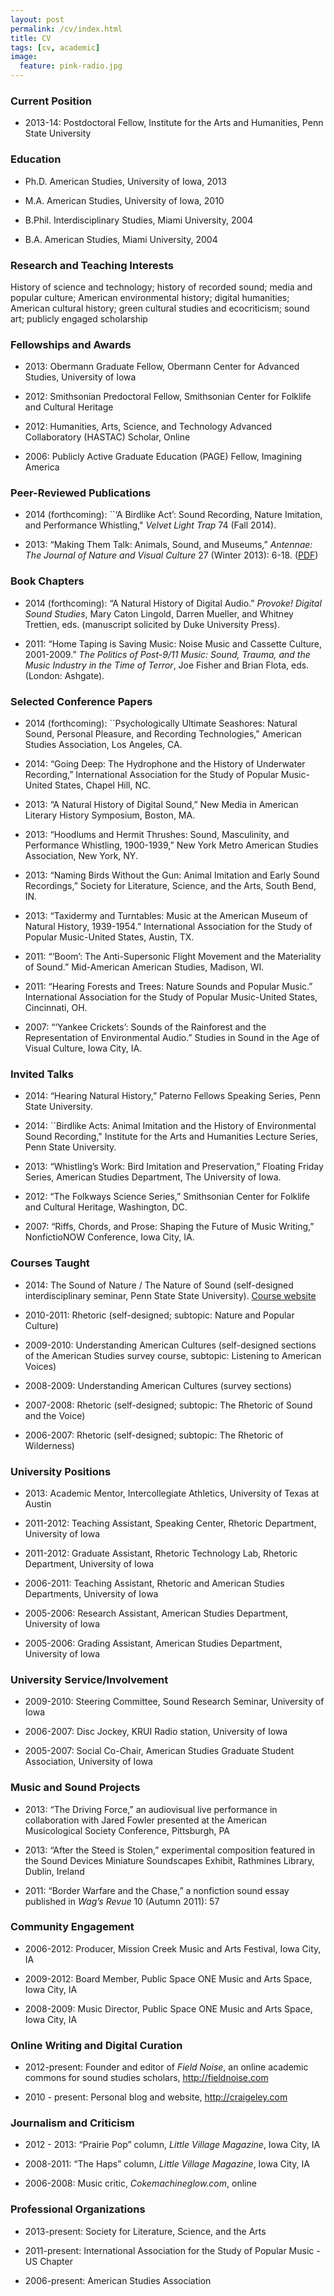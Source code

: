 ```yaml
---
layout: post
permalink: /cv/index.html
title: CV
tags: [cv, academic]
image:
  feature: pink-radio.jpg
---
```


### Current Position

-   2013-14: Postdoctoral Fellow, Institute for the Arts and Humanities,
    Penn State University

### Education

-   Ph.D. American Studies, University of Iowa, 2013

-   M.A. American Studies, University of Iowa, 2010

-   B.Phil. Interdisciplinary Studies, Miami University, 2004

-   B.A. American Studies, Miami University, 2004

### Research and Teaching Interests

History of science and technology; history of recorded sound; media and
popular culture; American environmental history; digital humanities;
American cultural history; green cultural studies and ecocriticism;
sound art; publicly engaged scholarship

### Fellowships and Awards

-   2013: Obermann Graduate Fellow, Obermann Center for Advanced
    Studies, University of Iowa

-   2012: Smithsonian Predoctoral Fellow, Smithsonian Center for
    Folklife and Cultural Heritage

-   2012: Humanities, Arts, Science, and Technology Advanced
    Collaboratory (HASTAC) Scholar, Online

-   2006: Publicly Active Graduate Education (PAGE) Fellow, Imagining
    America

### Peer-Reviewed Publications

-   2014 (forthcoming): \`\`‘A Birdlike Act’: Sound Recording, Nature
    Imitation, and Performance Whistling," *Velvet Light Trap* 74 (Fall
    2014).

-   2013: “Making Them Talk: Animals, Sound, and Museums,” *Antennae:
    The Journal of Nature and Visual Culture* 27 (Winter 2013): 6-18.
    ([PDF](http://d.pr/gJSe))

### Book Chapters

-   2014 (forthcoming): “A Natural History of Digital Audio.” *Provoke!
    Digital Sound Studies*, Mary Caton Lingold, Darren Mueller, and
    Whitney Trettien, eds. (manuscript solicited by Duke University
    Press).

-   2011: “Home Taping is Saving Music: Noise Music and Cassette
    Culture, 2001-2009.” *The Politics of Post-9/11 Music: Sound,
    Trauma, and the Music Industry in the Time of Terror*, Joe Fisher
    and Brian Flota, eds. (London: Ashgate).

### Selected Conference Papers

-   2014 (forthcoming): \`\`Psychologically Ultimate Seashores: Natural
    Sound, Personal Pleasure, and Recording Technologies," American
    Studies Association, Los Angeles, CA.

-   2014: “Going Deep: The Hydrophone and the History of Underwater
    Recording,” International Association for the Study of Popular
    Music-United States, Chapel Hill, NC.

-   2013: “A Natural History of Digital Sound,” New Media in American
    Literary History Symposium, Boston, MA.

-   2013: “Hoodlums and Hermit Thrushes: Sound, Masculinity, and
    Performance Whistling, 1900-1939,” New York Metro American Studies
    Association, New York, NY.

-   2013: “Naming Birds Without the Gun: Animal Imitation and Early
    Sound Recordings,” Society for Literature, Science, and the Arts,
    South Bend, IN.

-   2013: “Taxidermy and Turntables: Music at the American Museum of
    Natural History, 1939-1954.” International Association for the Study
    of Popular Music-United States, Austin, TX.

-   2011: “‘Boom’: The Anti-Supersonic Flight Movement and the
    Materiality of Sound.” Mid-American American Studies, Madison, WI.

-   2011: “Hearing Forests and Trees: Nature Sounds and Popular Music.”
    International Association for the Study of Popular Music-United
    States, Cincinnati, OH.

-   2007: “‘Yankee Crickets’: Sounds of the Rainforest and the
    Representation of Environmental Audio.” Studies in Sound in the Age
    of Visual Culture, Iowa City, IA.

### Invited Talks

-   2014: “Hearing Natural History,” Paterno Fellows Speaking Series,
    Penn State University.

-   2014: \`\`Birdlike Acts: Animal Imitation and the History of
    Environmental Sound Recording," Institute for the Arts and
    Humanities Lecture Series, Penn State University.

-   2013: “Whistling’s Work: Bird Imitation and Preservation,” Floating
    Friday Series, American Studies Department, The University of Iowa.

-   2012: “The Folkways Science Series,” Smithsonian Center for Folklife
    and Cultural Heritage, Washington, DC.

-   2007: “Riffs, Chords, and Prose: Shaping the Future of Music
    Writing,” NonfictioNOW Conference, Iowa City, IA.

### Courses Taught

-   2014: The Sound of Nature / The Nature of Sound (self-designed
    interdisciplinary seminar, Penn State State University). [Course
    website](http://craigeley.github.io/297c/)

-   2010-2011: Rhetoric (self-designed; subtopic: Nature and Popular
    Culture)

-   2009-2010: Understanding American Cultures (self-designed sections
    of the American Studies survey course, subtopic: Listening to
    American Voices)

-   2008-2009: Understanding American Cultures (survey sections)

-   2007-2008: Rhetoric (self-designed; subtopic: The Rhetoric of Sound
    and the Voice)

-   2006-2007: Rhetoric (self-designed; subtopic: The Rhetoric of
    Wilderness)

### University Positions

-   2013: Academic Mentor, Intercollegiate Athletics, University of
    Texas at Austin

-   2011-2012: Teaching Assistant, Speaking Center, Rhetoric Department,
    University of Iowa

-   2011-2012: Graduate Assistant, Rhetoric Technology Lab, Rhetoric
    Department, University of Iowa

-   2006-2011: Teaching Assistant, Rhetoric and American Studies
    Departments, University of Iowa

-   2005-2006: Research Assistant, American Studies Department,
    University of Iowa

-   2005-2006: Grading Assistant, American Studies Department,
    University of Iowa

### University Service/Involvement

-   2009-2010: Steering Committee, Sound Research Seminar, University of
    Iowa

-   2006-2007: Disc Jockey, KRUI Radio station, University of Iowa

-   2005-2007: Social Co-Chair, American Studies Graduate Student
    Association, University of Iowa

### Music and Sound Projects

-   2013: “The Driving Force,” an audiovisual live performance in
    collaboration with Jared Fowler presented at the American
    Musicological Society Conference, Pittsburgh, PA

-   2013: “After the Steed is Stolen,” experimental composition featured
    in the Sound Devices Miniature Soundscapes Exhibit, Rathmines
    Library, Dublin, Ireland

-   2011: “Border Warfare and the Chase,” a nonfiction sound essay
    published in *Wag’s Revue* 10 (Autumn 2011): 57

### Community Engagement

-   2006-2012: Producer, Mission Creek Music and Arts Festival, Iowa
    City, IA

-   2009-2012: Board Member, Public Space ONE Music and Arts Space, Iowa
    City, IA

-   2008-2009: Music Director, Public Space ONE Music and Arts Space,
    Iowa City, IA

### Online Writing and Digital Curation

-   2012-present: Founder and editor of *Field Noise*, an online
    academic commons for sound studies scholars, http://fieldnoise.com

-   2010 - present: Personal blog and website, http://craigeley.com

### Journalism and Criticism

-   2012 - 2013: “Prairie Pop” column, *Little Village Magazine*, Iowa
    City, IA

-   2008-2011: “The Haps” column, *Little Village Magazine*, Iowa City,
    IA

-   2006-2008: Music critic, *Cokemachineglow.com*, online

### Professional Organizations

-   2013-present: Society for Literature, Science, and the Arts

-   2011-present: International Association for the Study of Popular
    Music - US Chapter

-   2006-present: American Studies Association


